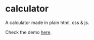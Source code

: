 # calculator

A calculator made in plain html, css &amp; js.

Check the demo [here](http://codepen.io/davidnge/pen/oxZvLe).